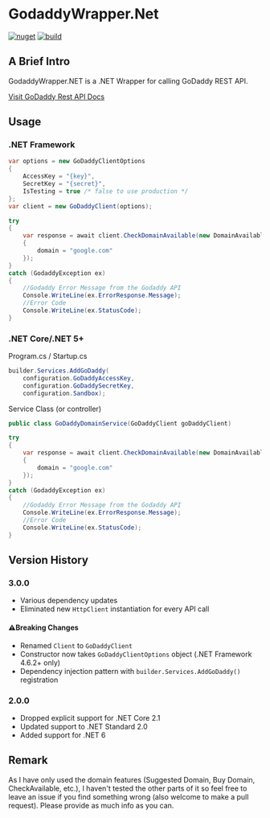 # GodaddyWrapper.Net

[![nuget](https://img.shields.io/nuget/vpre/GodaddyWrapper.svg)](https://www.nuget.org/packages/GodaddyWrapper)
[![build](https://github.com/ahwm/GodaddyWrapper.Net/actions/workflows/build.yml/badge.svg)](https://github.com/ahwm/GodaddyWrapper.Net/actions/workflows/build.yml)

## A Brief Intro

GodaddyWrapper.NET is a .NET Wrapper for calling GoDaddy REST API.

[Visit GoDaddy Rest API Docs](https://developer.godaddy.com/doc)

## Usage

### .NET Framework

```cs
var options = new GoDaddyClientOptions 
{
    AccessKey = "{key}",
    SecretKey = "{secret}",
    IsTesting = true /* false to use production */
};
var client = new GoDaddyClient(options);

try
{
    var response = await client.CheckDomainAvailable(new DomainAvailable
    {
        domain = "google.com"
    });
}
catch (GodaddyException ex) 
{
    //Godaddy Error Message from the Godaddy API
    Console.WriteLine(ex.ErrorResponse.Message);
    //Error Code
    Console.WriteLine(ex.StatusCode);
}
```

### .NET Core/.NET 5+

Program.cs / Startup.cs

```cs
builder.Services.AddGoDaddy(
    configuration.GoDaddyAccessKey,
    configuration.GoDaddySecretKey,
    configuration.Sandbox);
```

Service Class (or controller)

```cs
public class GoDaddyDomainService(GoDaddyClient goDaddyClient)

try
{
    var response = await client.CheckDomainAvailable(new DomainAvailable
    {
        domain = "google.com"
    });
}
catch (GodaddyException ex) 
{
    //Godaddy Error Message from the Godaddy API
    Console.WriteLine(ex.ErrorResponse.Message);
    //Error Code
    Console.WriteLine(ex.StatusCode);
}
```

## Version History

### 3.0.0

- Various dependency updates
- Eliminated new `HttpClient` instantiation for every API call

#### ⚠️Breaking Changes

- Renamed `Client` to `GoDaddyClient`
- Constructor now takes `GoDaddyClientOptions` object (.NET Framework 4.6.2+ only)
- Dependency injection pattern with `builder.Services.AddGoDaddy()` registration

### 2.0.0

- Dropped explicit support for .NET Core 2.1
- Updated support to .NET Standard 2.0
- Added support for .NET 6

## Remark

As I have only used the domain features (Suggested Domain, Buy Domain, CheckAvailable, etc.), I haven't tested the other parts of it so feel free to leave an issue if you find something wrong (also welcome to make a pull request). Please provide as much info as you can.
